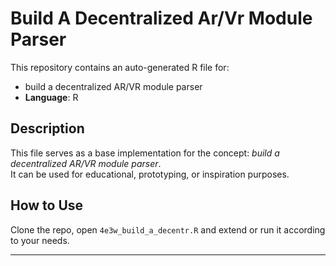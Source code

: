 # Build A Decentralized Ar/Vr Module Parser

This repository contains an auto-generated R file for:

- build a decentralized AR/VR module parser
- **Language**: R

## Description

This file serves as a base implementation for the concept: *build a decentralized AR/VR module parser*.  
It can be used for educational, prototyping, or inspiration purposes.

## How to Use

Clone the repo, open `4e3w_build_a_decentr.R` and extend or run it according to your needs.

---


